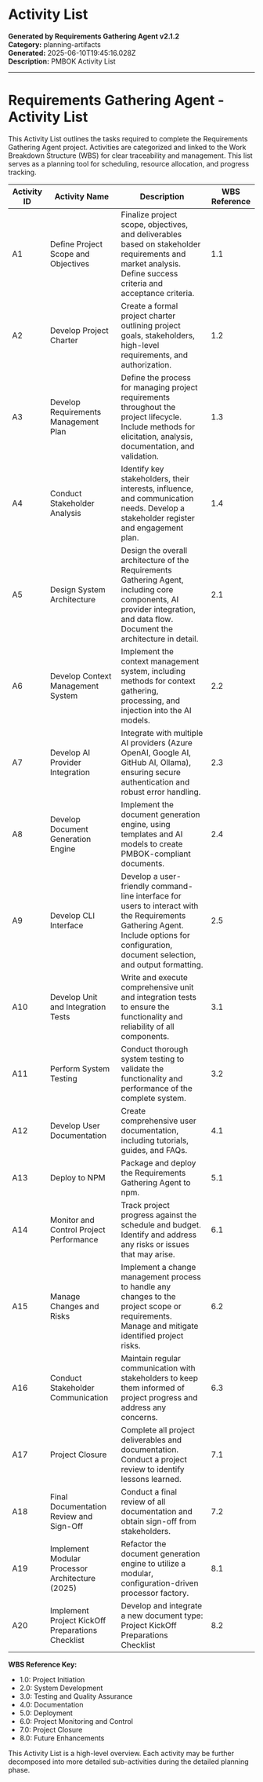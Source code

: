 # Activity List

**Generated by Requirements Gathering Agent v2.1.2**  
**Category:** planning-artifacts  
**Generated:** 2025-06-10T19:45:16.028Z  
**Description:** PMBOK Activity List

---

# Requirements Gathering Agent - Activity List

This Activity List outlines the tasks required to complete the Requirements Gathering Agent project.  Activities are categorized and linked to the Work Breakdown Structure (WBS) for clear traceability and management.  This list serves as a planning tool for scheduling, resource allocation, and progress tracking.

| Activity ID | Activity Name                                      | Description                                                                                                                                                                                                       | WBS Reference       |
|--------------|---------------------------------------------------|---------------------------------------------------------------------------------------------------------------------------------------------------------------------------------------------------------------------------------|----------------------|
| A1           | Define Project Scope and Objectives                | Finalize project scope, objectives, and deliverables based on stakeholder requirements and market analysis. Define success criteria and acceptance criteria.                                                                 | 1.1                  |
| A2           | Develop Project Charter                             | Create a formal project charter outlining project goals, stakeholders, high-level requirements, and authorization.                                                                                                           | 1.2                  |
| A3           | Develop Requirements Management Plan               | Define the process for managing project requirements throughout the project lifecycle. Include methods for elicitation, analysis, documentation, and validation.                                                              | 1.3                  |
| A4           | Conduct Stakeholder Analysis                       | Identify key stakeholders, their interests, influence, and communication needs. Develop a stakeholder register and engagement plan.                                                                                         | 1.4                  |
| A5           | Design System Architecture                         | Design the overall architecture of the Requirements Gathering Agent, including core components, AI provider integration, and data flow. Document the architecture in detail.                                                     | 2.1                  |
| A6           | Develop Context Management System                  | Implement the context management system, including methods for context gathering, processing, and injection into the AI models.                                                                                         | 2.2                  |
| A7           | Develop AI Provider Integration                    | Integrate with multiple AI providers (Azure OpenAI, Google AI, GitHub AI, Ollama), ensuring secure authentication and robust error handling.                                                                                | 2.3                  |
| A8           | Develop Document Generation Engine                 | Implement the document generation engine, using templates and AI models to create PMBOK-compliant documents.                                                                                                           | 2.4                  |
| A9           | Develop CLI Interface                              | Develop a user-friendly command-line interface for users to interact with the Requirements Gathering Agent. Include options for configuration, document selection, and output formatting.                                     | 2.5                  |
| A10          | Develop Unit and Integration Tests                 | Write and execute comprehensive unit and integration tests to ensure the functionality and reliability of all components.                                                                                                    | 3.1                  |
| A11          | Perform System Testing                             | Conduct thorough system testing to validate the functionality and performance of the complete system.                                                                                                                           | 3.2                  |
| A12          | Develop User Documentation                          | Create comprehensive user documentation, including tutorials, guides, and FAQs.                                                                                                                                        | 4.1                  |
| A13          | Deploy to NPM                                     | Package and deploy the Requirements Gathering Agent to npm.                                                                                                                                                             | 5.1                  |
| A14          | Monitor and Control Project Performance            | Track project progress against the schedule and budget. Identify and address any risks or issues that may arise.                                                                                                       | 6.1                  |
| A15          | Manage Changes and Risks                           | Implement a change management process to handle any changes to the project scope or requirements. Manage and mitigate identified project risks.                                                                                 | 6.2                  |
| A16          | Conduct Stakeholder Communication                  | Maintain regular communication with stakeholders to keep them informed of project progress and address any concerns.                                                                                                        | 6.3                  |
| A17          | Project Closure                                   | Complete all project deliverables and documentation. Conduct a project review to identify lessons learned.                                                                                                                   | 7.1                  |
| A18          | Final Documentation Review and Sign-Off           | Conduct a final review of all documentation and obtain sign-off from stakeholders.                                                                                                                                         | 7.2                  |
| A19          | Implement Modular Processor Architecture (2025)    | Refactor the document generation engine to utilize a modular, configuration-driven processor factory.                                                                                                                  | 8.1                  |
| A20          | Implement Project KickOff Preparations Checklist | Develop and integrate a new document type: Project KickOff Preparations Checklist                                                                                                                                       | 8.2                  |


**WBS Reference Key:**

* 1.0: Project Initiation
* 2.0: System Development
* 3.0: Testing and Quality Assurance
* 4.0: Documentation
* 5.0: Deployment
* 6.0: Project Monitoring and Control
* 7.0: Project Closure
* 8.0: Future Enhancements


This Activity List is a high-level overview.  Each activity may be further decomposed into more detailed sub-activities during the detailed planning phase.
